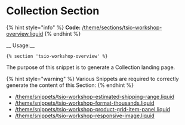 # Collection Section

{% hint style="info" %}
  **Code:** [/theme/sections/tsio-workshop-overview.liquid](https://github.com/taylorstitch/workshop-docs/blob/master/theme/sections/tsio-workshop-overview.liquid)
{% endhint %}

__ Usage:__

```text
{% section 'tsio-workshop-overview' %}
```

The purpose of this snippet is to generate a Collection landing page.

{% hint style="warning" %}
  Various Snippets are required to correctly generate the content of this Section:
{% endhint %}

* [/theme/snippets/tsio-workshop-estimated-shipping-range.liquid](https://github.com/taylorstitch/workshop-docs/blob/master/theme/snippets/tsio-workshop-estimated-shipping-range.liquid)
* [/theme/snippets/tsio-workshop-format-thousands.liquid](https://github.com/taylorstitch/workshop-docs/blob/master/theme/snippets/tsio-workshop-format-thousands.liquid)  
* [/theme/snippets/tsio-workshop-product-grid-item-panel.liquid](https://github.com/taylorstitch/workshop-docs/blob/master/theme/snippets/tsio-workshop-product-grid-item-panel.liquid)  
* [/theme/snippets/tsio-workshop-responsive-image.liquid](https://github.com/taylorstitch/workshop-docs/blob/master/theme/snippets/tsio-workshop-responsive-image.liquid)  
